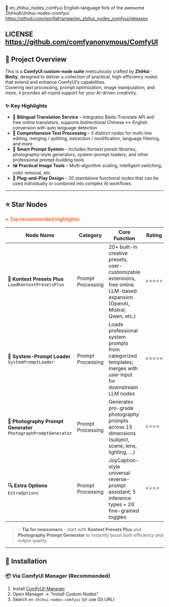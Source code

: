 🎨 en_zhihui_nodes_comfyui
English-language fork of the awesome ZhiHui6/zhihui-nodes-comfyui 
https://github.com/gorillaframeai/en_zhihui_nodes_comfyui/releases

LICENSE
https://github.com/comfyanonymous/ComfyUI
---

## 📖 Project Overview

This is a **ComfyUI custom-node suite** meticulously crafted by **ZhiHui · Binity**, designed to deliver a collection of practical, high-efficiency nodes that extend and enhance ComfyUI’s capabilities.  
Covering text processing, prompt optimization, image manipulation, and more, it provides all-round support for your AI-driven creativity.

### ✨ Key Highlights

- 🔄 **Bilingual Translation Service** – Integrates Baidu Translate API and free online translators; supports bidirectional Chinese ↔ English conversion with auto language detection  
- 📝 **Comprehensive Text Processing** – 5 distinct nodes for multi-line editing, merging / splitting, extraction / modification, language filtering, and more  
- 🎯 **Smart Prompt System** – Includes Kontext preset libraries, photography-style generators, system-prompt loaders, and other professional prompt-building tools  
- 🖼️ **Practical Image Tools** – Multi-algorithm scaling, intelligent switching, color removal, etc.  
- 🧩 **Plug-and-Play Design** – 20 standalone functional nodes that can be used individually or combined into complex AI workflows

---

## ⭐ Star Nodes

🔥 **<span style="color:#FF6B35;font-weight:bold;font-size:1.1em;">Top recommended highlights:</span>**

| Node Name | Category | Core Function | Rating |
|-----------|----------|---------------|--------|
| **🎯 Kontext Presets Plus**<br>`LoadKontextPresetsPlus` | Prompt Processing | 20+ built-in creative presets, user-customizable extensions, free online LLM-based expansion (OpenAI, Mistral, Qwen, etc.) | ⭐⭐⭐⭐⭐ |
| **🤖 System-Prompt Loader**<br>`SystemPromptLoader` | Prompt Processing | Loads professional system prompts from categorized templates; merges with user input for downstream LLM nodes | ⭐⭐⭐⭐⭐ |
| **📸 Photography Prompt Generator**<br>`PhotographPromptGenerator` | Prompt Processing | Generates pro-grade photography prompts across 15 dimensions (subject, scene, lens, lighting, …) | ⭐⭐⭐⭐ |
| **🔍 Extra Options**<br>`ExtraOptions` | Prompt Processing | JoyCaption-style universal reverse-prompt assistant; 5 inference types + 26 fine-grained toggles | ⭐⭐⭐⭐ |

> 💡 **Tip for newcomers** – start with **Kontext Presets Plus** and **Photography Prompt Generator** to instantly boost both efficiency and output quality.

---

## 🚀 Installation

### 📦 Via ComfyUI Manager (Recommended)

1. Install [ComfyUI-Manager](https://github.com/ltdrdata/ComfyUI-Manager)  
2. Open Manager → “Install Custom Nodes”  
3. Search `en-zhihui-nodes-comfyui` (or use Git URL)  